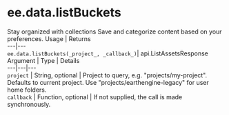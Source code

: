  
#  ee.data.listBuckets
Stay organized with collections  Save and categorize content based on your preferences. 
Usage | Returns  
---|---  
`ee.data.listBuckets(_project_, _callback_)`|  api.ListAssetsResponse  
Argument | Type | Details  
---|---|---  
`project` | String, optional | Project to query, e.g. "projects/my-project". Defaults to current project. Use "projects/earthengine-legacy" for user home folders.  
`callback` | Function, optional | If not supplied, the call is made synchronously.  
